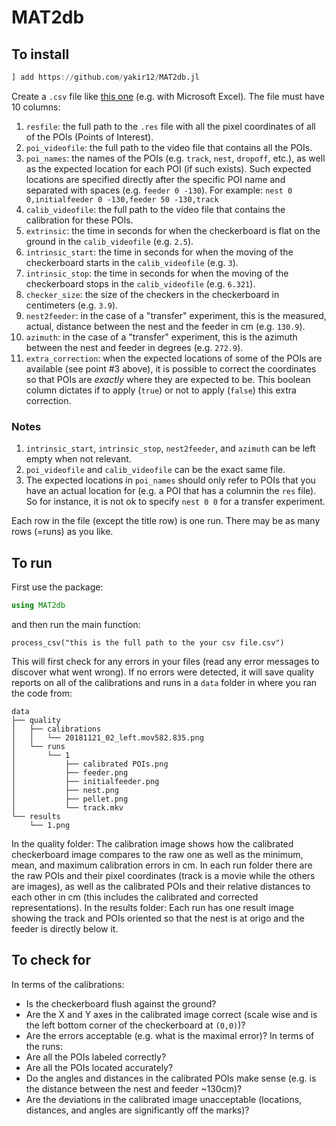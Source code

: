 # MAT2db

## To install
```julia
] add https://github.com/yakir12/MAT2db.jl
```

Create a `.csv` file like [this one](/example/example.csv) (e.g. with Microsoft Excel). The file must have 10 columns:
1. `resfile`: the full path to the `.res` file with all the pixel coordinates of all of the POIs (Points of Interest).
2. `poi_videofile`: the full path to the video file that contains all the POIs.
3. `poi_names`: the names of the POIs (e.g. `track`, `nest`, `dropoff`, etc.), as well as the expected location for each POI (if such exists). Such expected locations are specified directly after the specific POI name and separated with spaces (e.g. `feeder 0 -130`). For example:
   `nest 0 0,initialfeeder 0 -130,feeder 50 -130,track`
4. `calib_videofile`: the full path to the video file that contains the calibration for these POIs.
5. `extrinsic`: the time in seconds for when the checkerboard is flat on the ground in the `calib_videofile` (e.g. `2.5`).
6. `intrinsic_start`: the time in seconds for when the moving of the checkerboard starts in the `calib_videofile` (e.g. `3`).
7. `intrinsic_stop`: the time in seconds for when the moving of the checkerboard stops in the `calib_videofile` (e.g. `6.321`).
8. `checker_size`: the size of the checkers in the checkerboard in centimeters (e.g. `3.9`).
9. `nest2feeder`: in the case of a "transfer" experiment, this is the measured, actual, distance between the nest and the feeder in cm (e.g. `130.9`).
10. `azimuth`: in the case of a "transfer" experiment, this is the azimuth between the nest and feeder in degrees (e.g. `272.9`).
11. `extra_correction`: when the expected locations of some of the POIs are available (see point #3 above), it is possible to correct the coordinates so that POIs are *exactly* where they are expected to be. This boolean column dictates if to apply (`true`) or not to apply (`false`) this extra correction.

### Notes
1. `intrinsic_start`, `intrinsic_stop`, `nest2feeder`, and `azimuth` can be left empty when not relevant. 
2. `poi_videofile` and `calib_videofile` can be the exact same file. 
3. The expected locations in `poi_names` should only refer to POIs that you have an actual location for (e.g. a POI that has a columnin the `res` file). So for instance, it is not ok to specify `nest 0 0` for a transfer experiment.

Each row in the file (except the title row) is one run. There may be as many rows (=runs) as you like.

## To run
First use the package:
```julia
using MAT2db
```
and then run the main function:
```
process_csv("this is the full path to the your csv file.csv")
```

This will first check for any errors in your files (read any error messages to discover what went wrong). If no errors were detected, it will save quality reports on all of the calibrations and runs in a `data` folder in where you ran the code from:
```
data
├── quality
│   ├── calibrations
│   │   └── 20181121_02_left.mov582.835.png
│   └── runs
│       └── 1
│           ├── calibrated POIs.png
│           ├── feeder.png
│           ├── initialfeeder.png
│           ├── nest.png
│           ├── pellet.png
│           └── track.mkv
└── results
    └── 1.png
```
In the quality folder: The calibration image shows how the calibrated checkerboard image compares to the raw one as well as the minimum, mean, and maximum calibration errors in cm.
In each run folder there are the raw POIs and their pixel coordinates (track is a movie while the others are images), as well as the calibrated POIs and their relative distances to each other in cm (this includes the calibrated and corrected representations).
In the results folder: Each run has one result image showing the track and POIs oriented so that the nest is at origo and the feeder is directly below it. 

## To check for
In terms of the calibrations:
- Is the checkerboard flush against the ground?
- Are the X and Y axes in the calibrated image correct (scale wise and is the left bottom corner of the checkerboard at `(0,0)`)?
- Are the errors acceptable (e.g. what is the maximal error)?
In terms of the runs:
- Are all the POIs labeled correctly?
- Are all the POIs located accurately?
- Do the angles and distances in the calibrated POIs make sense (e.g. is the distance between the nest and feeder ~130cm)?
- Are the deviations in the calibrated image unacceptable (locations, distances, and angles are significantly off the marks)?
